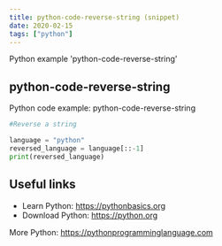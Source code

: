 ```yaml
---
title: python-code-reverse-string (snippet)
date: 2020-02-15
tags: ["python"]
---
```

Python example 'python-code-reverse-string'


## python-code-reverse-string

Python code example: python-code-reverse-string

```python
#Reverse a string

language = "python"
reversed_language = language[::-1]                                                              
print(reversed_language)


```

## Useful links

- Learn Python: https://pythonbasics.org
- Download Python: https://python.org

More Python: https://pythonprogramminglanguage.com
